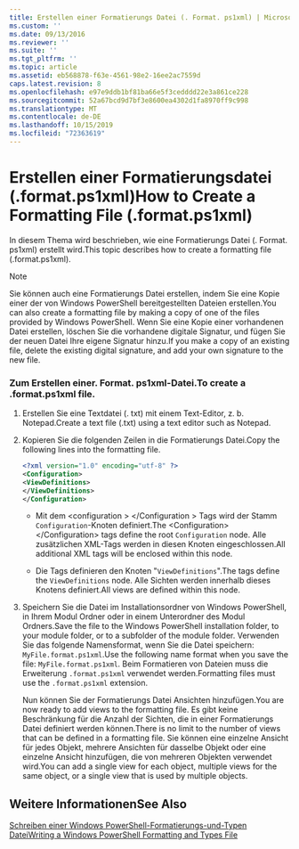 ```yaml
---
title: Erstellen einer Formatierungs Datei (. Format. ps1xml) | Microsoft-Dokumentation
ms.custom: ''
ms.date: 09/13/2016
ms.reviewer: ''
ms.suite: ''
ms.tgt_pltfrm: ''
ms.topic: article
ms.assetid: eb568878-f63e-4561-98e2-16ee2ac7559d
caps.latest.revision: 8
ms.openlocfilehash: e97e9ddb1bf81ba66e5f3cedddd22e3a861ce228
ms.sourcegitcommit: 52a67bcd9d7bf3e8600ea4302d1fa8970ff9c998
ms.translationtype: MT
ms.contentlocale: de-DE
ms.lasthandoff: 10/15/2019
ms.locfileid: "72363619"
---
```

# <a name="how-to-create-a-formatting-file-formatps1xml"></a><span data-ttu-id="dcdb7-102">Erstellen einer Formatierungsdatei (.format.ps1xml)</span><span class="sxs-lookup"><span data-stu-id="dcdb7-102">How to Create a Formatting File (.format.ps1xml)</span></span>

<span data-ttu-id="dcdb7-103">In diesem Thema wird beschrieben, wie eine Formatierungs Datei (. Format. ps1xml) erstellt wird.</span><span class="sxs-lookup"><span data-stu-id="dcdb7-103">This topic describes how to create a formatting file (.format.ps1xml).</span></span>

> [!NOTE]
> <span data-ttu-id="dcdb7-104">Sie können auch eine Formatierungs Datei erstellen, indem Sie eine Kopie einer der von Windows PowerShell bereitgestellten Dateien erstellen.</span><span class="sxs-lookup"><span data-stu-id="dcdb7-104">You can also create a formatting file by making a copy of one of the files provided by Windows PowerShell.</span></span> <span data-ttu-id="dcdb7-105">Wenn Sie eine Kopie einer vorhandenen Datei erstellen, löschen Sie die vorhandene digitale Signatur, und fügen Sie der neuen Datei Ihre eigene Signatur hinzu.</span><span class="sxs-lookup"><span data-stu-id="dcdb7-105">If you make a copy of an existing file, delete the existing digital signature, and add your own signature to the new file.</span></span>

### <a name="to-create-a-formatps1xml-file"></a><span data-ttu-id="dcdb7-106">Zum Erstellen einer. Format. ps1xml-Datei.</span><span class="sxs-lookup"><span data-stu-id="dcdb7-106">To create a .format.ps1xml file.</span></span>

1. <span data-ttu-id="dcdb7-107">Erstellen Sie eine Textdatei (. txt) mit einem Text-Editor, z. b. Notepad.</span><span class="sxs-lookup"><span data-stu-id="dcdb7-107">Create a text file (.txt) using a text editor such as Notepad.</span></span>

2. <span data-ttu-id="dcdb7-108">Kopieren Sie die folgenden Zeilen in die Formatierungs Datei.</span><span class="sxs-lookup"><span data-stu-id="dcdb7-108">Copy the following lines into the formatting file.</span></span>

   ```xml
   <?xml version="1.0" encoding="utf-8" ?>
   <Configuration>
   <ViewDefinitions>
   </ViewDefinitions>
   </Configuration>
   ```

   - <span data-ttu-id="dcdb7-109">Mit dem \<configuration > \</Configuration > Tags wird der Stamm `Configuration`-Knoten definiert.</span><span class="sxs-lookup"><span data-stu-id="dcdb7-109">The \<Configuration>\</Configuration> tags define the root `Configuration` node.</span></span> <span data-ttu-id="dcdb7-110">Alle zusätzlichen XML-Tags werden in diesen Knoten eingeschlossen.</span><span class="sxs-lookup"><span data-stu-id="dcdb7-110">All additional XML tags will be enclosed within this node.</span></span>

   - <span data-ttu-id="dcdb7-111">Die <ViewDefinitions></ViewDefinitions> Tags definieren den Knoten "`ViewDefinitions`".</span><span class="sxs-lookup"><span data-stu-id="dcdb7-111">The <ViewDefinitions></ViewDefinitions> tags define the `ViewDefinitions` node.</span></span> <span data-ttu-id="dcdb7-112">Alle Sichten werden innerhalb dieses Knotens definiert.</span><span class="sxs-lookup"><span data-stu-id="dcdb7-112">All views are defined within this node.</span></span>

3. <span data-ttu-id="dcdb7-113">Speichern Sie die Datei im Installationsordner von Windows PowerShell, in Ihrem Modul Ordner oder in einem Unterordner des Modul Ordners.</span><span class="sxs-lookup"><span data-stu-id="dcdb7-113">Save the file to the Windows PowerShell installation folder, to your module folder, or to a subfolder of the module folder.</span></span> <span data-ttu-id="dcdb7-114">Verwenden Sie das folgende Namensformat, wenn Sie die Datei speichern: `MyFile.format.ps1xml`.</span><span class="sxs-lookup"><span data-stu-id="dcdb7-114">Use the following name format when you save the file:  `MyFile.format.ps1xml`.</span></span> <span data-ttu-id="dcdb7-115">Beim Formatieren von Dateien muss die Erweiterung `.format.ps1xml` verwendet werden.</span><span class="sxs-lookup"><span data-stu-id="dcdb7-115">Formatting files must use the `.format.ps1xml` extension.</span></span>

   <span data-ttu-id="dcdb7-116">Nun können Sie der Formatierungs Datei Ansichten hinzufügen.</span><span class="sxs-lookup"><span data-stu-id="dcdb7-116">You are now ready to add views to the formatting file.</span></span> <span data-ttu-id="dcdb7-117">Es gibt keine Beschränkung für die Anzahl der Sichten, die in einer Formatierungs Datei definiert werden können.</span><span class="sxs-lookup"><span data-stu-id="dcdb7-117">There is no limit to the number of views that can be defined in a formatting file.</span></span> <span data-ttu-id="dcdb7-118">Sie können eine einzelne Ansicht für jedes Objekt, mehrere Ansichten für dasselbe Objekt oder eine einzelne Ansicht hinzufügen, die von mehreren Objekten verwendet wird.</span><span class="sxs-lookup"><span data-stu-id="dcdb7-118">You can add a single view for each object, multiple views for the same object, or a single view that is used by multiple objects.</span></span>

## <a name="see-also"></a><span data-ttu-id="dcdb7-119">Weitere Informationen</span><span class="sxs-lookup"><span data-stu-id="dcdb7-119">See Also</span></span>

[<span data-ttu-id="dcdb7-120">Schreiben einer Windows PowerShell-Formatierungs-und-Typen Datei</span><span class="sxs-lookup"><span data-stu-id="dcdb7-120">Writing a Windows PowerShell Formatting and Types File</span></span>](./writing-a-powershell-formatting-file.md)
